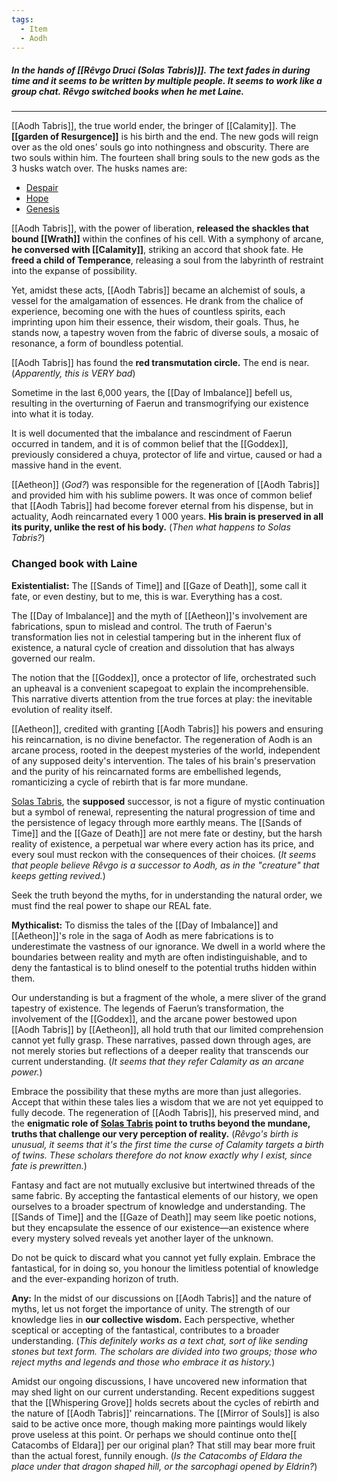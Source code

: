 ```yaml
---
tags:
  - Item
  - Aodh
---
```

##### In the hands of [[Rêvgo Druci (Solas Tabris)]]. The text fades in during time and it seems to be written by multiple people. It seems to work like a group chat. Rêvgo switched books when he met Laine.
----

[[Aodh Tabris]], the true world ender, the bringer of [[Calamity]]. The ****[[garden of Resurgence]]**** is his birth and the end. The new gods will reign over as the old ones’ souls go into nothingness and obscurity. There are two souls within him.
The fourteen shall bring souls to the new gods as the 3 husks watch over.
The husks names are:
- [Despair](obsidian://open?vault=Between%20Two%20Worlds&file=World%2FNPCs%2FSins%2FDespair)
- [Hope](obsidian://open?vault=Between%20Two%20Worlds&file=World%2FNPCs%2FVirtues%2FHope)
- [Genesis](obsidian://open?vault=Between%20Two%20Worlds&file=World%2FNPCs%2FGenesis)

[[Aodh Tabris]], with the power of liberation, **released the shackles that bound [[Wrath]]** within the confines of his cell. With a symphony of arcane, **he conversed with [[Calamity]]**, striking an accord that shook fate. He **freed a child of Temperance**, releasing a soul from the labyrinth of restraint into the expanse of possibility.

Yet, amidst these acts, [[Aodh Tabris]] became an alchemist of souls, a vessel for the amalgamation of essences. He drank from the chalice of experience, becoming one with the hues of countless spirits, each imprinting upon him their essence, their wisdom, their goals. Thus, he stands now, a tapestry woven from the fabric of diverse souls, a mosaic of resonance, a form of boundless potential.

[[Aodh Tabris]] has found the **red transmutation circle.** The end is near. (*Apparently, this is VERY bad*)

Sometime in the last 6,000 years, the [[Day of Imbalance]] befell us, resulting in the overturning of Faerun and transmogrifying our existence into what it is today. 

It is well documented that the imbalance and rescindment of Faerun occurred in tandem, and it is of common belief that the [[Goddex]], previously considered a chuya, protector of life and virtue, caused or had a massive hand in the event.

[[Aetheon]] (*God?*) was responsible for the regeneration of [[Aodh Tabris]] and provided him with his sublime powers. It was once of common belief that [[Aodh Tabris]] had become forever eternal from his dispense, but in actuality, Aodh reincarnated every 1 000 years. **His brain is preserved in all its purity, unlike the rest of his body.** (*Then what happens to Solas Tabris?*)

### Changed book with Laine

**Existentialist:**
The [[Sands of Time]] and [[Gaze of Death]], some call it fate, or even destiny, but to me, this is war. Everything has a cost.

The [[Day of Imbalance]] and the myth of [[Aetheon]]'s involvement are fabrications, spun to mislead and control. The truth of Faerun's transformation lies not in celestial tampering but in the inherent flux of existence, a natural cycle of creation and dissolution that has always governed our realm.

The notion that the [[Goddex]], once a protector of life, orchestrated such an upheaval is a convenient scapegoat to explain the incomprehensible. This narrative diverts attention from the true forces at play: the inevitable evolution of reality itself.

[[Aetheon]], credited with granting [[Aodh Tabris]] his powers and ensuring his reincarnation, is no divine benefactor. The regeneration of Aodh is an arcane process, rooted in the deepest mysteries of the world, independent of any supposed deity's intervention. The tales of his brain's preservation and the purity of his reincarnated forms are embellished legends, romanticizing a cycle of rebirth that is far more mundane.

[Solas Tabris](obsidian://open?vault=Between%20Two%20Worlds&file=Party%2FR%C3%AAvgo%20Druci%20(Solas%20Tabris)), the **supposed** successor, is not a figure of mystic continuation but a symbol of renewal, representing the natural progression of time and the persistence of legacy through more earthly means. The [[Sands of Time]] and the [[Gaze of Death]] are not mere fate or destiny, but the harsh reality of existence, a perpetual war where every action has its price, and every soul must reckon with the consequences of their choices.
(*It seems that people believe Rêvgo is a successor to Aodh, as in the "creature" that keeps getting revived.*)

Seek the truth beyond the myths, for in understanding the natural order, we must find the real power to shape our REAL fate.

**Mythicalist:**
To dismiss the tales of the [[Day of Imbalance]] and [[Aetheon]]'s role in the saga of Aodh as mere fabrications is to underestimate the vastness of our ignorance. We dwell in a world where the boundaries between reality and myth are often indistinguishable, and to deny the fantastical is to blind oneself to the potential truths hidden within them. 

Our understanding is but a fragment of the whole, a mere sliver of the grand tapestry of existence. The legends of Faerun’s transformation, the involvement of the [[Goddex]], and the arcane power bestowed upon [[Aodh Tabris]] by [[Aetheon]], all hold truth that our limited comprehension cannot yet fully grasp. These narratives, passed down through ages, are not merely stories but reflections of a deeper reality that transcends our current understanding.  (*It seems that they refer Calamity as an arcane power.*)

Embrace the possibility that these myths are more than just allegories. Accept that within these tales lies a wisdom that we are not yet equipped to fully decode. The regeneration of [[Aodh Tabris]], his preserved mind, and the **enigmatic role of [Solas Tabris](obsidian://open?vault=Between%20Two%20Worlds&file=Party%2FR%C3%AAvgo%20Druci%20(Solas%20Tabris)) point to truths beyond the mundane, truths that challenge our very perception of reality.** 
(*Rêvgo's birth is unusual, it seems that it's the first time the curse of Calamity targets a birth of twins. These scholars therefore do not know exactly why I exist, since fate is prewritten.*)

Fantasy and fact are not mutually exclusive but intertwined threads of the same fabric. By accepting the fantastical elements of our history, we open ourselves to a broader spectrum of knowledge and understanding. The [[Sands of Time]] and the [[Gaze of Death]] may seem like poetic notions, but they encapsulate the essence of our existence—an existence where every mystery solved reveals yet another layer of the unknown. 

Do not be quick to discard what you cannot yet fully explain. Embrace the fantastical, for in doing so, you honour the limitless potential of knowledge and the ever-expanding horizon of truth.

**Any:**
In the midst of our discussions on [[Aodh Tabris]] and the nature of myths, let us not forget the importance of unity. The strength of our knowledge lies in **our collective wisdom.** Each perspective, whether sceptical or accepting of the fantastical, contributes to a broader understanding. (*This definitely works as a text chat, sort of like sending stones but text form. The scholars are divided into two groups; those who reject myths and legends and those who embrace it as history.*)

Amidst our ongoing discussions, I have uncovered new information that may shed light on our current understanding. 
Recent expeditions suggest that the [[Whispering Grove]] holds secrets about the cycles of rebirth and the nature of [[Aodh Tabris]]' reincarnations. The [[Mirror of Souls]] is also said to be active once more, though making more paintings would likely prove useless at this point.
Or perhaps we should continue onto the[[ Catacombs of Eldara]] per our original plan? That still may bear more fruit than the actual forest, funnily enough. (*Is the Catacombs of Eldara the place under that dragon shaped hill, or the sarcophagi opened by Eldrin?*)